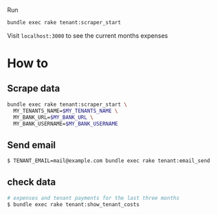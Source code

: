 Run
```bash
bundle exec rake tenant:scraper_start
```
Visit `localhost:3000` to see the current months expenses






# How to

## Scrape data
```bash
bundle exec rake tenant:scraper_start \
  MY_TENANTS_NAME=$MY_TENANTS_NAME \
  MY_BANK_URL=$MY_BANK_URL \
  MY_BANK_USERNAME=$MY_BANK_USERNAME
```

## Send email
```bash
$ TENANT_EMAIL=mail@example.com bundle exec rake tenant:email_send
```

## check data
```bash
# expenses and tenant payments for the last three months
$ bundle exec rake tenant:show_tenant_costs
```
